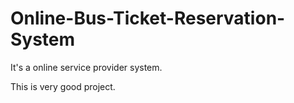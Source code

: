 # Online-Bus-Ticket-Reservation-System

It's a online service provider system.

This is very good project.
